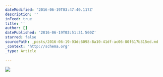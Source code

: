 ```yaml
---
dateModified: '2016-06-19T03:47:40.117Z'
description: ''
inFeed: true
title: ''
author: []
datePublished: '2016-06-19T03:51:31.560Z'
starred: false
sourcePath: _posts/2016-06-19-03dc6098-8a10-41df-ac06-80f617b315ed.md
_context: 'http://schema.org'
_type: Article

---
```

![](https://the-grid-user-content.s3-us-west-2.amazonaws.com/20761fc7-8670-43e9-bada-31f25f8b6d9a.gif)